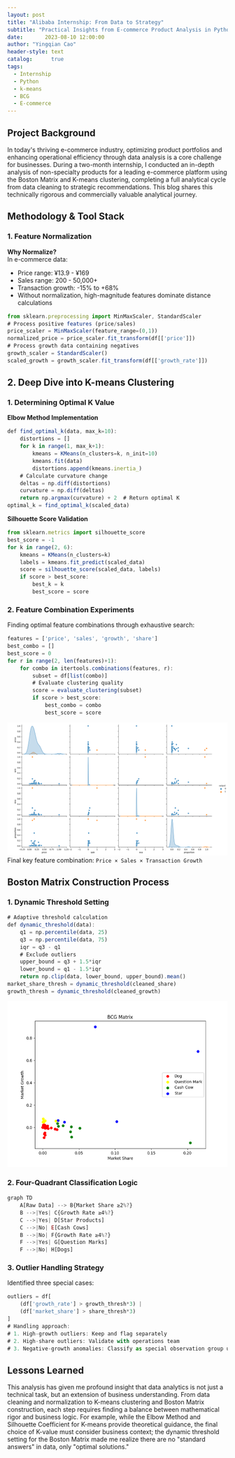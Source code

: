 ```yaml
---
layout: post
title: "Alibaba Internship: From Data to Strategy"
subtitle: "Practical Insights from E-commerce Product Analysis in Python"
date:       2023-08-10 12:00:00
author: "Yingqian Cao"
header-style: text
catalog:      true
tags:
  - Internship
  - Python
  - k-means
  - BCG
  - E-commerce
---
```


## Project Background

In today's thriving e-commerce industry, optimizing product portfolios and enhancing operational 
efficiency through data analysis is a core challenge for businesses. During a two-month internship, 
I conducted an in-depth analysis of non-specialty products for a leading e-commerce platform using 
the Boston Matrix and K-means clustering, completing a full analytical cycle from data cleaning to 
strategic recommendations. This blog shares this technically rigorous and commercially valuable 
analytical journey.


## Methodology & Tool Stack

### 1. Feature Normalization
**Why Normalize?**  
In e-commerce data:
- Price range: ¥13.9 - ¥169  
- Sales range: 200 - 50,000+  
- Transaction growth: -15% to +68%  
- Without normalization, high-magnitude features dominate distance calculations
```ts
from sklearn.preprocessing import MinMaxScaler, StandardScaler
# Process positive features (price/sales)
price_scaler = MinMaxScaler(feature_range=(0,1)) 
normalized_price = price_scaler.fit_transform(df[['price']])
# Process growth data containing negatives
growth_scaler = StandardScaler()
scaled_growth = growth_scaler.fit_transform(df[['growth_rate']])
```

## 2. Deep Dive into K-means Clustering
### 1. Determining Optimal K Value
**Elbow Method Implementation**
```ts
def find_optimal_k(data, max_k=10):
    distortions = []
    for k in range(1, max_k+1):
        kmeans = KMeans(n_clusters=k, n_init=10)
        kmeans.fit(data)
        distortions.append(kmeans.inertia_)
    # Calculate curvature change
    deltas = np.diff(distortions)
    curvature = np.diff(deltas)
    return np.argmax(curvature) + 2  # Return optimal K
optimal_k = find_optimal_k(scaled_data)  
```
**Silhouette Score Validation**
```ts
from sklearn.metrics import silhouette_score
best_score = -1
for k in range(2, 6):
    kmeans = KMeans(n_clusters=k)
    labels = kmeans.fit_predict(scaled_data)
    score = silhouette_score(scaled_data, labels)
    if score > best_score:
        best_k = k
        best_score = score
```
### 2. Feature Combination Experiments
Finding optimal feature combinations through exhaustive search:
```ts
features = ['price', 'sales', 'growth', 'share']
best_combo = []
best_score = 0
for r in range(2, len(features)+1):
    for combo in itertools.combinations(features, r):
        subset = df[list(combo)]
        # Evaluate clustering quality
        score = evaluate_clustering(subset)
        if score > best_score:
            best_combo = combo
            best_score = score
```
![](/img/alibaba_clustering.png)
Final key feature combination:
`Price × Sales × Transaction Growth`

## Boston Matrix Construction Process
### 1. Dynamic Threshold Setting
```ts
# Adaptive threshold calculation
def dynamic_threshold(data):
    q1 = np.percentile(data, 25)
    q3 = np.percentile(data, 75)
    iqr = q3 - q1
    # Exclude outliers
    upper_bound = q3 + 1.5*iqr
    lower_bound = q1 - 1.5*iqr
    return np.clip(data, lower_bound, upper_bound).mean()
market_share_thresh = dynamic_threshold(cleaned_share)
growth_thresh = dynamic_threshold(cleaned_growth)
```
![](/img/BCG_Matrix.png)

### 2. Four-Quadrant Classification Logic
```ts
graph TD
    A[Raw Data] --> B{Market Share ≥2%?}
    B -->|Yes| C{Growth Rate ≥4%?}
    C -->|Yes| D[Star Products]
    C -->|No| E[Cash Cows]
    B -->|No| F{Growth Rate ≥4%?}
    F -->|Yes| G[Question Marks]
    F -->|No| H[Dogs]
```
### 3. Outlier Handling Strategy
Identified three special cases:
```ts
outliers = df[
    (df['growth_rate'] > growth_thresh*3) | 
    (df['market_share'] > share_thresh*3)
]
# Handling approach:
# 1. High-growth outliers: Keep and flag separately
# 2. High-share outliers: Validate with operations team
# 3. Negative-growth anomalies: Classify as special observation group under Dogs
```




## Lessons Learned

This analysis has given me profound insight that data analytics is not just a technical task,
but an extension of business understanding. From data cleaning and normalization to K-means clustering 
and Boston Matrix construction, each step requires finding a balance between mathematical rigor and business 
logic. For example, while the Elbow Method and Silhouette Coefficient for K-means provide theoretical guidance,
the final choice of K-value must consider business context; the dynamic threshold setting for the Boston Matrix 
made me realize there are no "standard answers" in data, only "optimal solutions."  


